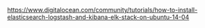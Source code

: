 https://www.digitalocean.com/community/tutorials/how-to-install-elasticsearch-logstash-and-kibana-elk-stack-on-ubuntu-14-04
